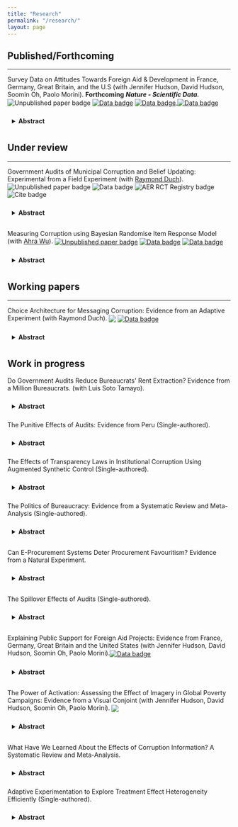 ```yaml
---
title: "Research"
permalink: "/research/"
layout: page
---
```


## Published/Forthcoming
***
Survey Data on Attitudes Towards Foreign Aid & Development in France, Germany, Great Britain, and the U.S (with Jennifer Hudson, David Hudson, Soomin Oh, Paolo Morini). **Forthcoming** ___Nature - Scientific Data.___ 
<a href="https://osf.io/preprints/osf/y39cz" style="text-decoration: none; border: none;">
  <img src="https://img.shields.io/badge/Unpublished_paper-grey" alt="Unpublished paper badge" style="vertical-align: middle;">
</a>[<img src="https://img.shields.io/badge/Data-navy" alt="Data badge" style="vertical-align: middle;">](https://dataverse.harvard.edu/dataverse/devengagement) 
<a href="https://github.com/ftraposo/ftraposo.github.io/blob/master/DELdata.wav" download>
    <img src="https://img.shields.io/badge/AI%20generated%20podcast-8A2BE2" alt="Data badge" style="vertical-align: middle;">
</a>
<a href="https://raw.githubusercontent.com/ftraposo/ftraposo.github.io/master/aidconjoint.bib" download="Corruption.bib">
  <img src="https://img.shields.io/badge/Cite-%23f8eb47.svg" alt="Data badge" style="vertical-align: middle;">
</a> 

<details style="padding: 10px; margin-top: 0px; margin-bottom: 20px;">
  <summary style="cursor: pointer; font-weight: bold; color: dark;">Abstract</summary>
<sub> 
Public support is crucial for shaping effective foreign aid policy and development cooperation. The Development Engagement Lab (DEL) has conducted surveys in France, Germany, Great Britain, and the United States to track and analyse public attitudes towards foreign aid and engagement with sustainable development. This data descriptor presents multiple datasets, identifying shifts in public opinion and behaviours, alongside underlying mechanisms explaining these attitudes and actions. The dataset comprises nationally representative panel data (2019 - 2024), repeated cross-sections (2019 - 2024), and several foreign aid subject-specific datasets. The DEL data contains 91 unique datasets, with 270,829 observations from 130,286 unique respondents. We have developed an R package, DELdata, to facilitate the use and dissemination of these datasets. These data will enable scholars and policymakers to produce valuable insights that will generate a better understanding of how citizens think about, and engage with, foreign aid and sustainable development. 
</sub> 
</details>

## Under review 
***

Government Audits of Municipal Corruption and Belief Updating: Experimental from a Field Experiment (with [Raymond Duch](https://www.raymondduch.com/)).
<a href="https://raymondduch.com/files/government-audits-municipal-corruption-belief.pdf" style="text-decoration: none; border: none;">
  <img src="https://img.shields.io/badge/Unpublished_paper-grey" alt="Unpublished paper badge" style="vertical-align: middle;">
</a>
<a href="https://dataverse.harvard.edu/dataset.xhtml?persistentId=doi:10.7910/DVN/SGTS1K" style="text-decoration: none; border: none;">
  <img src="https://img.shields.io/badge/Data-navy" alt="Data badge" style="vertical-align: middle;">
</a>
<a href="https://www.socialscienceregistry.org/trials/5932" style="text-decoration: none; border: none;">
  <img src="https://img.shields.io/badge/AER_RCT_Registry-crimson" alt="AER RCT Registry badge" style="vertical-align: middle;">
</a>
<a href="https://github.com/ftraposo/ftraposo.github.io/blob/master/Corruption.bib" download="Corruption.bib" style="text-decoration: none; border: none;">
  <img src="https://img.shields.io/badge/Cite-%23f8eb47.svg" alt="Cite badge" style="vertical-align: middle;">
</a>

<details style="padding: 10px; margin-top: 0px; margin-bottom: 20px;">
  <summary style="cursor: pointer; font-weight: bold; color: dark;">Abstract</summary>
<sub>
 We implemented a field experiment that assesses whether citizens update corruption beliefs when presented with audit information about malfeasance in their municipal government. The video treatment reports audit results for Chilean municipalities; the control is a placebo video. We measure incentivized pre-treatment and post-treatment corruption beliefs of 5,528 subjects. When informed about corruption in their municipality subjects update negatively. Updating is correlated with reported malfeasance and with trends in malfeasance.  We find limited evidence of Bayesian learning. Treatment effects persist after one-month.  We observe higher donations to local public goods by treated subjects in municipalities with more positive audits.
</sub>
  
</details>


Measuring Corruption using Bayesian Randomise Item Response Model (with [Ahra Wu](https://politics.princeton.edu/people/ahra-wu)).
[<img src="https://img.shields.io/badge/Unpublished_paper-grey" alt="Unpublished paper badge" style="vertical-align: middle;">](https://raymondduch.com/files/government-audits-municipal-corruption-belief.pdf) 
[<img src="https://img.shields.io/badge/Data-navy" alt="Data badge" style="vertical-align: middle;">](https://dataverse.harvard.edu/dataset.xhtml?persistentId=doi:10.7910/DVN/SGTS1K) 
<a href="https://github.com/ftraposo/ftraposo.github.io/blob/master/RIRT.wav" download>
    <img src="https://img.shields.io/badge/AI%20generated%20podcast-8A2BE2" alt="Data badge" style="vertical-align: middle;">
</a>

<details style="padding: 10px; margin-top: 0px; margin-bottom: 20px;">
  <summary style="cursor: pointer; font-weight: bold; color: dark;">Abstract</summary>

<sub>
The political and economic consequences of corruption are substantial. Corruption can lead to a reduction in the provision of public goods and undermine trust in democratic institutions. Scholars have been trying to reliably measure the prevalence of corruption behaviors in the population using surveys using direct question format type-of-questions. However, these measures are likely biased due to social desirability and non-response biases. Indirect questioning survey techniques have been designed to minimize these biases and elicit truthful answers to sensitive topics and behavior. However, the canonical design of these techniques only allows the measurement of group-level estimates. This paper provides empirical evidence of an extension of the Randomized Response Technique called the Randomized Item Count Response Technique (RIRT)  to estimate both group- and individual corrupt behaviors (n = 6058 and n = 3692). At the group level, we found prevalence rates from 60% in the case of patronage to 1% in administrative corruption. For individual-level estimates, we found that the distribution of respondents' underlying traits for engaging in corrupt behavior follows a power-law distribution. We implemented several approaches to identify inattentive study participants, showing that our results are robust once we exclude these respondents. 
</sub>

</details>

## Working papers
***

Choice Architecture for Messaging Corruption: Evidence from an Adaptive Experiment (with Raymond Duch). 
[<img src="https://img.shields.io/badge/AER_RCT_Registry-crimson" style="vertical-align: middle;">](https://www.socialscienceregistry.org/trials/7233) <a href="https://github.com/ftraposo/ftraposo.github.io/blob/master/adaptivepodcast.wav" download>
    <img src="https://img.shields.io/badge/AI%20generated%20podcast-8A2BE2" alt="Data badge" style="vertical-align: middle;">
</a>

<details style="padding: 10px; margin-top: 0px; margin-bottom: 20px;">
  <summary style="cursor: pointer; font-weight: bold; color: dark;">Abstract</summary>
<sub>
The presentation and framing of information are the foundations of many behavioural experiments. In the case of corruption, policymakers such as NGOs face the challenge of informing citizens about the levels of malfeasance found in their local constituency. This challenge implies identifying an optimal messaging strategy that is sufficiently compelling to attract the interest of citizens. We addressed this challenge by evaluating six strategies for information messages often used in corruption information experiments. Using historical data from local government audit reports in Chile and partnership with the NGO Chile Transparente, we implemented an online adaptive experiment using a modified Thompson Sampling algorithm (Exploration sampling) in which the assignment probabilities of the information treatments were updated in 11 batches of 100 subjects each. The results showed no unique optimal information strategy for malfeasance messages. However, a loss-frame information strategy tends to be slightly more persuasive than other ways of conveying information about corruption. We also found evidence that more rudimentary information metrics of corruption can be equally compelling than more sophisticated ones. Finally, we did not find significant differences between using spatial comparison (i.e. comparing corruption in a local government across local constituencies within the same region) versus a temporal comparison (i.e. comparing the same local government across time).
</sub>
</details>

## Work in progress

Do Government Audits Reduce Bureaucrats' Rent Extraction? Evidence from a Million Bureaucrats. (with Luis Soto Tamayo). 

<details style="padding: 10px; margin-top: 5px; margin-bottom: 15px;">
  <summary style="cursor: pointer; font-weight: bold; color: dark;">Abstract</summary>
<sub>
Governments have widely used audits to combat corruption, enhance accountability, and curb patronage in the public sector. This paper examines the impact of audits on civil servants, assessing their effectiveness in deterring rent-seeking behaviour. Using a unique dataset from Chile, where civil servants were randomly audited in 2016 and leveraging the staggered implementation of audits from 2016 to 2020, we estimate the effects of audits on rent extraction on around 1,000,000 bureaucrats. Our preliminary findings suggest that audits discourage rent-seeking among public officials, though the overall impact is modest.
</sub>
  
</details>

The Punitive Effects of Audits: Evidence from Peru (Single-authored).

<details style="padding: 10px; margin-top: 5px; margin-bottom: 15px;">
  <summary style="cursor: pointer; font-weight: bold; color: dark;">Abstract</summary>
<sub>
To be added soon :)
  
</details>

The Effects of Transparency Laws in Institutional Corruption Using Augmented Synthetic Control (Single-authored).

<details style="padding: 10px; margin-top: 5px; margin-bottom: 15px;">
  <summary style="cursor: pointer; font-weight: bold; color: dark;">Abstract</summary>
<sub>
To be added soon :)
  
</details>

The Politics of Bureaucracy: Evidence from a Systematic Review and Meta-Analysis (Single-authored).

<details style="padding: 10px; margin-top: 3px; margin-bottom: 20px;">
  <summary style="cursor: pointer; font-weight: bold; color: dark;">Abstract</summary>
<sub>
Patronage remains a widespread phenomenon that shapes the functioning of political systems and influences governance outcomes. Scholars across disciplines have explored the impact of patronage on various organisational, institutional, and individual outcomes, highlighting how patronage affects performance, efficiency, and public trust. Numerous studies provide empirical evidence on the strategic allocation of patronage benefits by officials and brokers based on the characteristics of beneficiaries, such as loyalty and social connections, and the nature of benefits provided. While some agreement exists on the general direction of patronage’s impact on these outcomes, there remains significant variation in the size and scope of these effects across contexts. To the best of my knowledge, no study has yet undertaken a systematic assessment of the pooled impact of patronage. This project aims to systematically identify and analyse published quantitative studies on the effects of patronage over the past decade. Through meta-analysis, I estimate the inverse variance-weighted average effect of patronage on organisational performance, institutional efficacy, and public perceptions of institutional integrity. Furthermore, using meta-regression, I investigate the heterogeneity of these effects by examining how outcomes differ based on beneficiary characteristics (e.g., loyalty, socioeconomic status, historical connections) and types of benefits (e.g., material resources, career positions, or preferential treatment). This analysis helps clarify the extent and variability of patronage’s impact on governance and identify the factors that drive these effects.
</sub>
  
</details>

Can E-Procurement Systems Deter Procurement Favouritism? Evidence from a Natural Experiment. 

<details style="padding: 10px; margin-top: 3px; margin-bottom: 20px;">
  <summary style="cursor: pointer; font-weight: bold; color: dark;">Abstract</summary>
<sub>

This study investigates whether the introduction of e-procurement systems can reduce procurement favouritism in public contracting. Leveraging a natural experiment arising from the phased rollout of an electronic procurement platform in Chile, I examine how digitalising procurement processes affects patterns of contract allocation. Using detailed administrative data on public contracts, I exploit variation in the timing of system adoption to estimate its impact. The findings indicate that e-procurement systems significantly reduce indicators of favouritism, such as contract awards to politically connected firms and non-competitive bidding practices. These results highlight the potential of digital tools to enhance transparency and accountability in public procurement.

</sub>
  
</details>

The Spillover Effects of Audits (Single-authored). 

<details style="padding: 10px; margin-top: 3px; margin-bottom: 20px;">
  <summary style="cursor: pointer; font-weight: bold; color: dark;">Abstract</summary>
<sub>
Governments across the globe have set audits as one of the primary mechanisms to measure and deter corruption. This paper focuses on the spillover effects of audits within local governments in Chile. Using a fuzzy regression discontinuity design, I exploit the discontinuity in allocating audits within local governments/departments to estimate the effects of audits within departments within each municipality. The fuzzy RD results will be completed using panel data from audits conducted between 2014-2024. I expect to present the preliminary results of both estimation strategies pre-registered in the analysis plan at the conference.
</sub>
</details>


Explaining Public Support for Foreign Aid Projects: Evidence from France, Germany, Great Britain and the United States (with Jennifer Hudson, David Hudson, Soomin Oh, Paolo Morini).[<img src="https://img.shields.io/badge/Data-navy" alt="Data badge" style="vertical-align: middle;">](https://dataverse.harvard.edu/dataverse/devengagement) 

<details style="padding: 10px; margin-top: 0px; margin-bottom: 20px;">
  <summary style="cursor: pointer; font-weight: bold; color: dark;">Abstract</summary>
<sub>
Public support is understood to be a condition for foreign aid spending in donor countries. But do donor publics have preferences on which aid projects foreign aid is spent? Drawing on a new dataset examining four donor countries – France, Germany, Great Britain and the United States (n= 26,169) – we leverage a unique conjoint experiment to understand better which attributes of aid projects generate more or less support with donor publics. Our results show that respondents are more likely to support projects targeting water, sanitation, and hygiene (WASH), food security, and health programmes. Projects focused on gender equality, environment, infrastructure and social protection are negatively associated with support. In line with our expectations, we find effects for need and aid effectiveness: higher levels of extreme poverty and effectiveness of aid are associated with support for the development project, whereas low levels of need and low effectiveness are negatively associated with support. Second, we find few effects for region, with less support for projects targeted to the Middle East and Northern Africa. Finally, our main findings are robust when we remove need and effectiveness as attributes, demonstrating while these are important drivers of support, they do not crowd out other attributes or dimensions. Our findings show that in addition to preferences on overall levels of foreign aid spending, donor publics have a consistent set of preferences on how aid is spent. 
</sub> 
</details>

The Power of Activation: Assessing the Effect of Imagery in Global Poverty Campaigns: Evidence from a Visual Conjoint (with Jennifer Hudson, David Hudson, Soomin Oh, Paolo Morini). [<img src="https://img.shields.io/badge/EGAP_Registry-crimson" style="vertical-align: middle;">](https://osf.io/dg245) 

<details style="padding: 10px; margin-top: 0px; margin-bottom: 20px;">
  <summary style="cursor: pointer; font-weight: bold; color: dark;">Abstract</summary>
<sub>
This project seeks to understand how image development organisations use in campaigns and communications affect public engagement, specifically, donations and information-seeking behaviours. In our design, we study the way individuals respond to these images by exploring their emotional responses and senses of efficacy and urgency. We then study the effect of these responses on their choices to donate or seek more information about the people in the image. 
</sub>
  
</details>

What Have We Learned About the Effects of Corruption Information? A Systematic Review and Meta-Analysis.

<details style="padding: 10px; margin-top: 5px; margin-bottom: 15px;">
  <summary style="cursor: pointer; font-weight: bold; color: dark;">Abstract</summary>
<sub>
To be added soon :)
  
</details>


Adaptive Experimentation to Explore Treatment Effect Heterogeneity Efficiently (Single-authored).

<details style="padding: 10px; margin-top: 5px; margin-bottom: 15px;">
  <summary style="cursor: pointer; font-weight: bold; color: dark;">Abstract</summary>
<sub>
To be added soon :)
  
</details>
